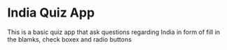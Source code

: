 # India Quiz App
 This is a basic quiz app that ask questions regarding India in form of fill in the blamks, check boxex and radio buttons
